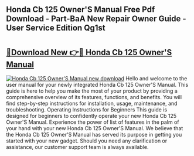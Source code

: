 ## Honda Cb 125 Owner'S Manual Free Pdf Download - Part-BaA New Repair Owner Guide - User Service Edition Qg1st

# <h2><a href="http://bc99107.oget.top/?id=Honda+Cb+125+Owner%27S+Manual">🔗Download New 👉🔴 Honda Cb 125 Owner'S Manual</a></h2>

[![Honda Cb 125 Owner'S Manual new download](https://i.imgur.com/5g1atiW.png)](http://bc99107.oget.top/?id=Honda+Cb+125+Owner%27S+Manual)
Hello and welcome to the user manual for your newly integrated Honda Cb 125 Owner'S Manual. This guide is here to help you make the most of your product by providing a comprehensive overview of its features, functions, and benefits. You will find step-by-step instructions for installation, usage, maintenance, and troubleshooting. Operating Instructions for Beginners This guide is designed for beginners to confidently operate your new Honda Cb 125 Owner'S Manual. Experience the power of list of features in the palm of your hand with your new Honda Cb 125 Owner'S Manual. We believe that the Honda Cb 125 Owner'S Manual has served its purpose in getting you started with your new gadget. Should you need any clarification or assistance, our customer support team is always available.
